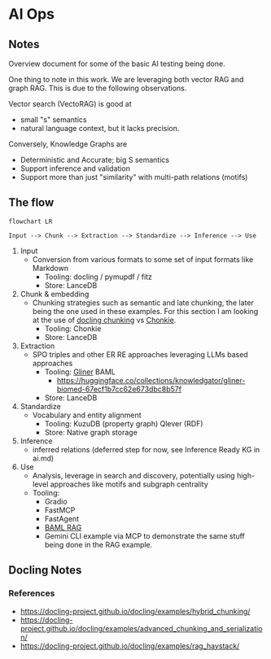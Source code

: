 # AI Ops

## Notes

Overview document for some of the basic AI testing being done.

One thing to note in this work.   We are leveraging both vector RAG and graph RAG.
This is due to the following observations.

Vector search (VectoRAG) is good at
   * small "s" semantics
   * natural language context, but it lacks precision.

Conversely, Knowledge Graphs are

   * Deterministic and Accurate; big S semantics
   * Support inference and validation
   * Support more than just "similarity" with multi-path relations (motifs)


## The flow

```mermaid
flowchart LR

Input --> Chunk --> Extraction --> Standardize --> Inference --> Use
```

1) Input
    * Conversion from various formats to some set of input formats like Markdown
       * Tooling: docling / pymupdf / fitz
       * Store: LanceDB
2) Chunk & embedding
   * Chunking strategies such as semantic and late chunking, the later being the one used in these examples.  For this section I am looking at the use of [docling chunking](https://docling-project.github.io/docling/examples/advanced_chunking_and_serialization/) vs [Chonkie](https://docs.chonkie.ai/python-sdk/chunkers/overview).
       * Tooling: Chonkie
       * Store: LanceDB
3) Extraction
    * SPO triples and other ER RE approaches leveraging LLMs based approaches
      * Tooling: [Gliner](https://github.com/urchade/GLiNER) BAML
        * https://huggingface.co/collections/knowledgator/gliner-biomed-67ecf1b7cc62e673dbc8b57f
      * Store: LanceDB
4) Standardize
    * Vocabulary and entity alignment
      * Tooling: KuzuDB (property graph) Qlever (RDF)
      * Store: Native graph storage
5) Inference
    * inferred relations (deferred step for now, see Inference Ready KG in ai.md)
6) Use
    *  Analysis, leverage in search and discovery, potentially using high-level approaches like motifs and subgraph centrality
    * Tooling:
      * Gradio
      * FastMCP
      * FastAgent
      * [BAML RAG](https://docs.boundaryml.com/examples/prompt-engineering/retrieval-augmented-generation)
      * Gemini CLI example via MCP to demonstrate the same stuff being done in the RAG example.

## Docling Notes

### References
  * https://docling-project.github.io/docling/examples/hybrid_chunking/
  * https://docling-project.github.io/docling/examples/advanced_chunking_and_serialization/
  * https://docling-project.github.io/docling/examples/rag_haystack/
